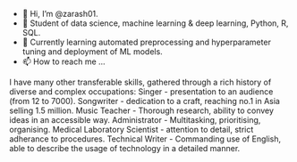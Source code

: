 - 👋 Hi, I’m @zarash01.
- 👀 Student of data science, machine learning & deep learning, Python, R, SQL.
- 🌱 Currently learning automated preprocessing and hyperparameter tuning and deployment of ML models.
- 📫 How to reach me ...

I have many other transferable skills, gathered through a rich history of diverse and complex occupations:
Singer - presentation to an audience (from 12 to 7000).
Songwriter - dedication to a craft, reaching no.1 in Asia selling 1.5 million.
Music Teacher - Thorough research, ability to convey ideas in an accessible way.
Administrator - Multitasking, prioritising, organising.
Medical Laboratory Scientist - attention to detail, strict adherance to procedures.
Technical Writer - Commanding use of English, able to describe the usage of technology in a detailed manner.


<!---
zarash01/zarash01 is a ✨ special ✨ repository because its `README.md` (this file) appears on your GitHub profile.
You can click the Preview link to take a look at your changes.
--->
